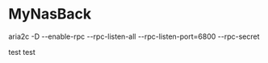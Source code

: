 # MyNasBack


aria2c -D --enable-rpc --rpc-listen-all --rpc-listen-port=6800 --rpc-secret

test
test
